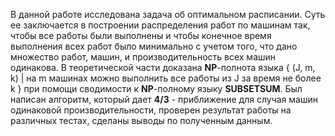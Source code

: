 В данной работе исследована задача об оптимальном расписании. 
Суть ее заключается в построении распределения работ по машинам так, чтобы все работы были выполнены и чтобы конечное время выполнения всех работ было минимально с учетом того, что дано множество работ, машин, и производительность всех машин одинакова. 
В теоретической части доказана **NP**-полнота языка { (J, m, k) | на m машинах можно выполнить все работы из J за время не более k } при помощи сводимости к 
**NP**-полному языку **SUBSETSUM**. Был написан алгоритм, который дает **4/3** - приближение для случая машин одинаковой производительности, проверен результат работы на различных тестах, сделаны выводы по полученным данным.